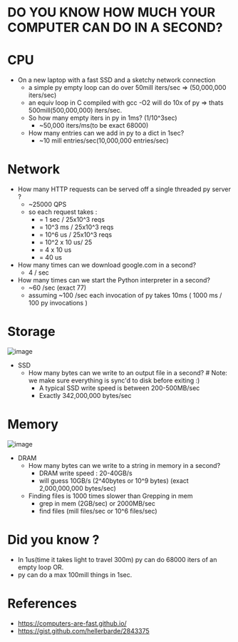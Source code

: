 # DO YOU KNOW HOW MUCH YOUR COMPUTER CAN DO IN A SECOND?

# CPU
- On a new laptop with a fast SSD and a sketchy network connection
  - a simple py empty loop can do over 50mill iters/sec => (50,000,000 iters/sec)
  - an equiv loop in C compiled with gcc -O2 will do 10x of py => thats 500mill(500,000,000) iters/sec.
  - So how many empty iters in py in 1ms? (1/10^3sec)
    - ~50,000 iters/ms(to be exact 68000)
  - How many entries can we add in py to a dict in 1sec?
    - ~10 mill entries/sec(10,000,000 entries/sec)

# Network  
  - How many HTTP requests can be served off a single threaded py server ?
    - ~25000 QPS
    - so each request takes :
      - =   1 sec / 25x10^3 reqs
      - = 10^3 ms / 25x10^3 reqs
      - = 10^6 us / 25x10^3 reqs 
      - = 10^2 x 10 us/ 25
      - =    4 x 10 us
      - =    40 us
  - How many times can we download google.com in a second?
    - 4 / sec
  - How many times can we start the Python interpreter in a second?
    - ~60 /sec (exact 77)
    - assuming ~100 /sec each invocation of py takes 10ms ( 1000 ms / 100 py invocations )
   
# Storage
![image](https://user-images.githubusercontent.com/466385/209651941-891ddbad-dc99-4068-9c26-6a5b56015319.png)

- SSD
  - How many bytes can we write to an output file in a second? # Note: we make sure everything is sync'd to disk before exiting :)
    - A typical SSD write speed is between 200-500MB/sec
    - Exactly 342,000,000 bytes/sec

# Memory
  ![image](https://user-images.githubusercontent.com/466385/209651810-f386f774-2173-465f-8520-67af81547945.png)

- DRAM
  - How many bytes can we write to a string in memory in a second?
    - DRAM write speed : 20-40GB/s
    - will guess 10GB/s (2^40bytes or 10^9 bytes) (exact 2,000,000,000 bytes/sec)
  - Finding files is 1000 times slower than Grepping in mem
    - grep in mem (2GB/sec) or 2000MB/sec 
    - find files (mill files/sec or 10^6 files/sec)

# Did you know ?
- In 1us(time it takes light to travel 300m) py can do 68000 iters of an empty loop OR.
- py can do a max 100mill things in 1sec.

# References
- https://computers-are-fast.github.io/
- https://gist.github.com/hellerbarde/2843375
